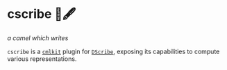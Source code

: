 # cscribe 🐫🖋️
*a camel which writes*

`cscribe` is a [`cmlkit`](https://github.com/sirmarcel/cmlkit/tree/develop-2.0) plugin for [`DScribe`](https://github.com/SINGROUP/dscribe), exposing its capabilities to compute various representations.

